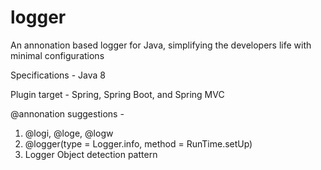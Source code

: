 # logger
An annonation based logger for Java, simplifying the developers life with minimal configurations

Specifications  - Java 8

Plugin target  - Spring, Spring Boot, and Spring MVC

@annonation suggestions - 
1. @logi, @loge, @logw
2. @logger(type = Logger.info, method = RunTime.setUp)
3. Logger Object detection pattern

